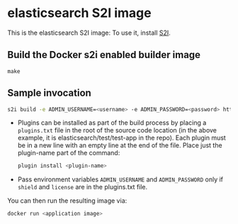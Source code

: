# elasticsearch S2I image

This is the elasticsearch S2I image:
To use it, install [S2I](https://github.com/openshift/source-to-image).

## Build the Docker s2i enabled builder image
````
make
````
## Sample invocation
```sh
s2i build -e ADMIN_USERNAME=<username> -e ADMIN_PASSWORD=<password> https://github.com/TheRemoteLab/elk-openshift3 --context-dir=elasticsearch/test/test-app elasticsearch <application image>
```
- Plugins can be installed as part of the build process by placing a `plugins.txt` file in the root of the source code location (in the above example, it is elasticsearch/test/test-app in the repo). Each plugin must be in a new line with an empty line at the end of the file. Place just the plugin-name part of the command:
    ```sh
    plugin install <plugin-name>
    ```
- Pass environment variables `ADMIN_USERNAME` and `ADMIN_PASSWORD` only if `shield` and `license` are in the plugins.txt file.

You can then run the resulting image via:
```sh
docker run <application image>
```
